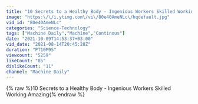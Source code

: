 ```yaml
---
title: "10 Secrets to a Healthy Body - Ingenious Workers Skilled Working Amazing"
image: "https:\/\/i.ytimg.com\/vi\/80e40AmeNLc\/hqdefault.jpg"
vid_id: "80e40AmeNLc"
categories: "Science-Technology"
tags: ["Machine Daily","Machine","Continous"]
date: "2021-10-09T14:53:37+03:00"
vid_date: "2021-08-14T20:45:28Z"
duration: "PT10M9S"
viewcount: "5259"
likeCount: "85"
dislikeCount: "11"
channel: "Machine Daily"
---
```

{% raw %}10 Secrets to a Healthy Body - Ingenious Workers  Skilled Working Amazing{% endraw %}
